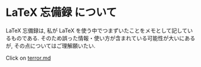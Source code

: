 # LaTeX 忘備録 について

LaTeX 忘備録は, 私が LaTeX を使う中でつまずいたことをメモとして記しているものである. そのため誤った情報・使い方が含まれている可能性が大いにあるが, その点についてはご理解願いたい.  

Click on [terror.md](terror.md)
